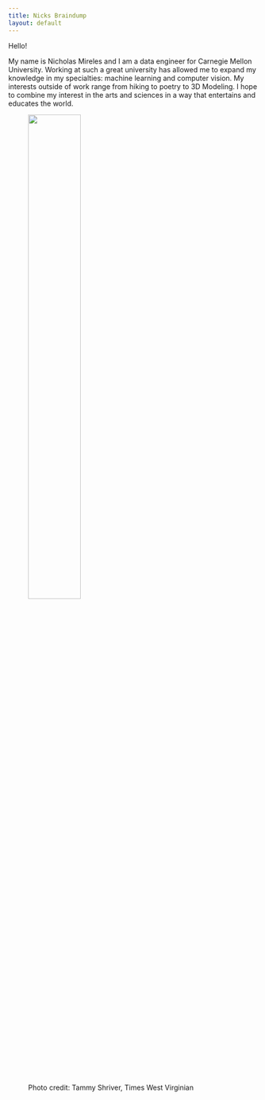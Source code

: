 ```yaml
---
title: Nicks Braindump
layout: default
---
```


Hello!

My name is Nicholas Mireles and I am a data engineer for Carnegie Mellon University. Working at such a great university has allowed  me to expand my knowledge in my specialties: machine learning and computer vision. My interests outside of work range from hiking to poetry to 3D Modeling. I hope to combine my interest in the arts and  sciences in a way that entertains and educates the world.

 <figure class="text-center">
    <img src="{{ '/assets/img/roboticspicture.jpg' | absolute_url }}" class="mx-auto figure-img img-fluid rounded" style="width:50%">
    <figcaption class="caption text-center">Photo credit: Tammy Shriver, Times West Virginian</figcaption>
 </figure>
